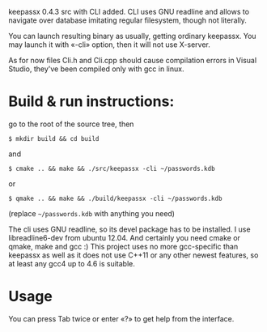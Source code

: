 keepassx 0.4.3 src with CLI added. CLI uses GNU readline and allows to navigate over database imitating regular filesystem, though not literally.

You can launch resulting binary as usually, getting ordinary keepassx. You may launch it with «-cli» option, then it will not use X-server.

As for now files Cli.h and Cli.cpp should cause compilation errors in Visual Studio, they've been compiled only with gcc in linux.

Build & run instructions:
========================

go to the root of the source tree, then

`$ mkdir build && cd build`

and

`$ cmake .. && make && ./src/keepassx -cli ~/passwords.kdb`

or

`$ qmake .. && make && ./build/keepassx -cli ~/passwords.kdb`

(replace `~/passwords.kdb` with anything you need)

The cli uses GNU readline, so its devel package has to be installed. I use libreadline6-dev from ubuntu 12.04. And certainly you need cmake or qmake, make and gcc :) This project uses no more gcc-specific than keepassx as well as it does not use C++11 or any other newest features, so at least any gcc4 up to 4.6 is suitable.

Usage
=====
You can press Tab twice or enter «?» to get help from the interface.
